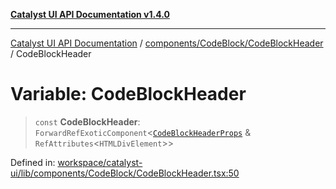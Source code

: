 [**Catalyst UI API Documentation v1.4.0**](../../../../README.md)

---

[Catalyst UI API Documentation](../../../../README.md) / [components/CodeBlock/CodeBlockHeader](../README.md) / CodeBlockHeader

# Variable: CodeBlockHeader

> `const` **CodeBlockHeader**: `ForwardRefExoticComponent`\<[`CodeBlockHeaderProps`](../interfaces/CodeBlockHeaderProps.md) & `RefAttributes`\<`HTMLDivElement`\>\>

Defined in: [workspace/catalyst-ui/lib/components/CodeBlock/CodeBlockHeader.tsx:50](https://github.com/TheBranchDriftCatalyst/catalyst-ui/blob/main/lib/components/CodeBlock/CodeBlockHeader.tsx#L50)
